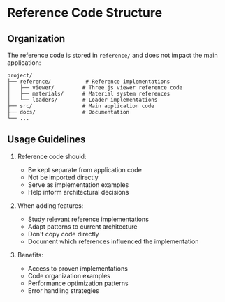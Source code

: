 # Reference Code Structure

## Organization
The reference code is stored in `reference/` and does not impact the main application:

```
project/
├── reference/           # Reference implementations
│   ├── viewer/         # Three.js viewer reference code
│   ├── materials/      # Material system references  
│   └── loaders/        # Loader implementations
├── src/                # Main application code
├── docs/               # Documentation
└── ...
```

## Usage Guidelines

1. Reference code should:
   - Be kept separate from application code
   - Not be imported directly
   - Serve as implementation examples
   - Help inform architectural decisions

2. When adding features:
   - Study relevant reference implementations
   - Adapt patterns to current architecture
   - Don't copy code directly
   - Document which references influenced the implementation

3. Benefits:
   - Access to proven implementations
   - Code organization examples
   - Performance optimization patterns
   - Error handling strategies